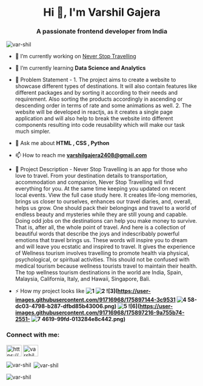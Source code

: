 <h1 align="center">Hi 👋, I'm Varshil Gajera</h1>
<h3 align="center">A passionate frontend developer from India</h3>

<p align="left"> <img src="https://komarev.com/ghpvc/?username=var-shil&label=Profile%20views&color=0e75b6&style=flat" alt="var-shil" /> </p>

- 🔭 I’m currently working on [Never Stop Travelling](https://mango-bay-09c641710.1.azurestaticapps.net/)

- 🌱 I’m currently learning **Data Science and Analytics**

- 📝 Problem Statement - 1. The project aims to create a website to showcase different types of destinations. It will also contain features like different packages and by sorting it according to their needs and requirement. Also sorting the products accordingly in ascending or descending order in terms of rate and some animations as well. 2. The website will be developed in reactjs, as it creates a single page application and will also help to break the website into different components resulting into code reusability which will make our task much simpler.

- 💬 Ask me about **HTML , CSS , Python**

- 📫 How to reach me **varshilgajera2408@gmail.com**

- 📄 Project Description - Never Stop Travelling is an app for those who love to travel. From your destination details to transportation, accommodation and companion, Never Stop Travelling will find everything for you. At the same time keeping you updated on recent local events. View the full case study here. It creates life-long memories, brings us closer to ourselves, enhances our travel diaries, and, overall, helps us grow. One should pack their belongings and travel to a world of endless beauty and mysteries while they are still young and capable. Doing odd jobs on the destinations can help you make money to survive. That is, after all, the whole point of travel. And here is a collection of beautiful words that describe the joys and indescribably powerful emotions that travel brings us. These words will inspire you to dream and will leave you ecstatic and inspired to travel. It gives the experience of Wellness tourism involves travelling to promote health via physical, psychological, or spiritual activities. This should not be confused with medical tourism because wellness tourists travel to maintain their health. The top wellness tourism destinations in the world are India, Spain, Malaysia, California, Italy, and Hawaii, Singapore, Bali.
- ⚡ How my project looks like **![1](https://user-images.githubusercontent.com/91716968/175897121-5a3f635f-9135-49ed-8631-a7d03e227133.png) ![2](https://user-images.githubusercontent.com/91716968/175897139-7d889642-a406-4c57-a317-fc401a469397.png) ![3](https://user-images.githubusercontent.com/91716968/175897144-3c9531 ![4](https://user-images.githubusercontent.com/91716968/175897151-e8835340-1b10-49f1-bd4a-a892b7e5f132.png) 58-dc03-4798-b287-dfbd85b43006.png) ![5](https://user-images.githubusercontent.com/91716968/175897187-69644ff8-0bdd-4f3e-a2ce-3860e4976e38.png) ![6](https://user-images.githubusercontent.com/91716968/175897216-9a755b74-2551- ![7](https://user-images.githubusercontent.com/91716968/175897235-815a63b9-338b-4f38-b95b-84ae8ca487a5.png) 4619-99fd-013284e8c442.png)**

<h3 align="left">Connect with me:</h3>
<p align="left">
<a href="https://linkedin.com/in/https://www.linkedin.com/in/varshil-gajera-913a10193/" target="blank"><img align="center" src="https://raw.githubusercontent.com/rahuldkjain/github-profile-readme-generator/master/src/images/icons/Social/linked-in-alt.svg" alt="https://www.linkedin.com/in/varshil-gajera-913a10193/" height="30" width="40" /></a>
<a href="https://instagram.com/varshil_gajera2408" target="blank"><img align="center" src="https://raw.githubusercontent.com/rahuldkjain/github-profile-readme-generator/master/src/images/icons/Social/instagram.svg" alt="varshil_gajera2408" height="30" width="40" /></a>
</p>

<p><img align="left" src="https://github-readme-stats.vercel.app/api/top-langs?username=var-shil&show_icons=true&locale=en&layout=compact" alt="var-shil" /></p>

<p>&nbsp;<img align="center" src="https://github-readme-stats.vercel.app/api?username=var-shil&show_icons=true&locale=en" alt="var-shil" /></p>

<p><img align="center" src="https://github-readme-streak-stats.herokuapp.com/?user=var-shil&" alt="var-shil" /></p>

